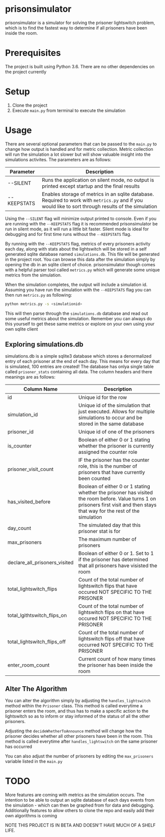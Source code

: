 # prisonsimulator

prisonsimulator is a simulator for solving the prisoner lightswitch problem, which is to find the fastest way
to determine if all prisoners have been inside the room.

# Prerequisites
The project is built using Python 3.6. There are no other dependencies on the project currently

# Setup
1. Clone the project
2. Execute `main.py` from terminal to execute the simulation

# Usage
There are several optional parameters that can be passed to the `main.py` to change how output is handled and
for metric collection. Metric collection will run the simulation a lot slower but will show valuable insight into
the simulations activites. The parameters are as follows:

| Parameter | Description |
| --------- | ----------- |
| --SILENT | Runs the application on silent mode, no output is printed except startup and the final results |
| --KEEPSTATS | Enables storage of metrics in an sqlite database. Required to work with `metrics.py` and if you would like to sort through results of the simulation |

Using the `--SILENT` flag will minimize output printed to console. Even if you are running with the `--KEEPSTATS`
flag it is recommended prisonsimulator be run in silent mode, as it will run a little bit faster. Silent mode is
ideal for debugging and for first time runs without the `--KEEPSTATS` flag.

By running with the `--KEEPSTATS` flag, metrics of every prisoners activity each day, along with stats about the
lightswitch will be stored in a self generated sqlite database named `simulations.db`. This file will be generated
in the project root. You can browse this data after the simulation simply by opening the db in an sqlite client of
choice. prisonsimulator though comes with a helpful parser tool called `metrics.py` which will generate some unique
metrics from the simulation.

When the simulation completes, the output will include a simulation id. Assuming you have run the simulation with
the `--KEEPSTATS` flag you can then run `metrics.py` as following:
```bash
python metrics.py -s <simulationid>
```
This will then parse through the `simulations.db` database and read out some useful metrics about the simulation. Remember
you can always do this yourself to get these same metrics or explore on your own using your own sqlite client

## Exploring simulations.db
simulations.db is a simple sqlite3 database which stores a denormalized entry of each prisoner at the end of each day.
This means for every day that is simulated, 100 entries are created! The database has onlya  single table called
`prisoner_stats` containing all data. The column headers and there meanings are as follows:

| Column Name | Description |
| ----------- | ----------- |
| id          | Unique id for the row |
| simulation_id | Unique id of the simulation that just executed. Allows for multiple simulations to occur and be stored in the same database |
| prisoner_id | Unique id of one of the prisoners |
| is_counter | Boolean of either 0 or 1 stating whether the prisoner is currently assigned the counter role |
| prisoner_visit_count | IF the prisoner has the counter role, this is the number of prisoners that have currently been counted |
| has_visited_before | Boolean of either 0 or 1 stating whether the prisoner has visited the room before. Value turns 1 on prisoners first visit and then stays that way for the rest of the simulation |
| day_count | The simulated day that this prisoner stat is for |
| max_prisoners | The maximum number of prisoners |
| declare_all_prisoners_visited | Boolean of either 0 or 1. Set to 1 if the prisoner has determined that all prisoners have visisted the room |
| total_lightswitch_flips | Count of the total number of lightswitch flips that have occured NOT SPECIFIC TO THE PRISONER |
| total_lgithtswitch_flips_on | Count of the total number of lightswitch flips on that have occured NOT SPECIFIC TO THE PRISONER |
| total_lightswitch_flips_off | Count of the total number of lightswitch flips off that have occurred NOT SPECIFIC TO THE PRISONER |
| enter_room_count | Current count of how many times the prisoner has been inside the room |

## Alter The Algorithm
You can alter the algorithm simply by adjusting the `handles_lightswitch` method within the `Prisoner` class.
This method is called everytime a prisoner enters the room, and thus has to make a specific action to the
lightswitch so as to inform or stay informed of the status of all the other prisoners.

Adjusting the `decideWhetherToAnnounce` method will change how the prisoner decides whether all other prisoners
have been in the room. This method is called everytime after `handles_lightswitch` on the same prisoner has
occurred

You can also adjust the number of prisoners by editing the `max_prisoners` variable listed in the `main.py`

# TODO
More features are coming with metrics as the simulation occurs. The intention to be able to output an
sqlite database of each days events from the simulation - which can then be graphed from for data
and debugging. Additionally features to allow others to clone the repo and easily add their own algorithms
is coming

NOTE THIS PROJECT IS IN BETA AND DOESN'T HAVE MUCH OF A SHELF LIFE.